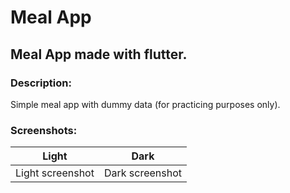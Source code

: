# Meal App
## Meal App made with flutter.

### Description:
Simple meal app with dummy data (for practicing purposes only).

### Screenshots:
|      Light       | Dark  |
|:----------------:|:-----:|
| Light screenshot | Dark screenshot |
